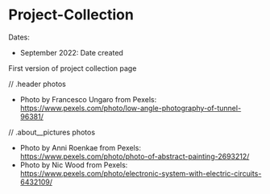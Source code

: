 # Project-Collection

Dates: 
  - September 2022: Date created

First version of project collection page

// .header photos
- Photo by Francesco Ungaro from Pexels: https://www.pexels.com/photo/low-angle-photography-of-tunnel-96381/


// .about__pictures photos
- Photo by Anni Roenkae from Pexels: https://www.pexels.com/photo/photo-of-abstract-painting-2693212/
- Photo by Nic Wood from Pexels: https://www.pexels.com/photo/electronic-system-with-electric-circuits-6432109/
